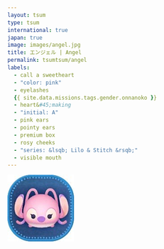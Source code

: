 ```yaml
---
layout: tsum
type: tsum
international: true
japan: true
image: images/angel.jpg
title: エンジェル | Angel
permalink: tsumtsum/angel
labels:
  - call a sweetheart
  - "color: pink"
  - eyelashes
  {{ site.data.missions.tags.gender.onnanoko }}
  - heart&#45;making
  - "initial: A"
  - pink ears
  - pointy ears
  - premium box
  - rosy cheeks
  - "series: &lsqb; Lilo & Stitch &rsqb;"
  - visible mouth
---
```

<img class="ui image" src="../images/angel.jpg">
